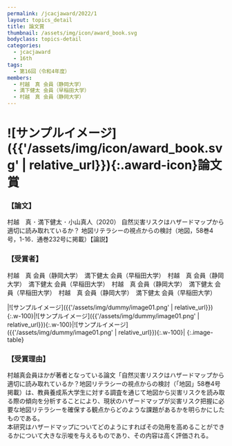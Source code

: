 ```yaml
---
permalink: /jcacjaward/2022/1
layout: topics_detail
title: 論文賞
thumbnail: /assets/img/icon/award_book.svg
bodyclass: topics-detail
categories:
  - jcacjaward
  - 16th
tags:
  - 第16回（令和4年度）
members:
  - 村越　真 会員（静岡大学）
  - 満下健太 会員（早稲田大学）
  - 村越　真 会員（静岡大学）
---
```


# ![サンプルイメージ]({{'/assets/img/icon/award_book.svg' | relative_url}}){:.award-icon}論文賞

### 【論文】

村越　真 ･ 満下健太 ･ 小山真人（2020） 自然災害リスクはハザードマップから適切に読み取れているか？ 地図リテラシーの視点からの検討（地図，58巻4号，1-16．通巻232号に掲載）【論説】

### 【受賞者】

村越　真 会員（静岡大学）　満下健太 会員（早稲田大学）　村越　真 会員（静岡大学）　満下健太 会員（早稲田大学）　村越　真 会員（静岡大学）　満下健太 会員（早稲田大学）　村越　真 会員（静岡大学）　満下健太 会員（早稲田大学）

|![サンプルイメージ]({{'/assets/img/dummy/image01.png' | relative_url}}){:.w-100}|![サンプルイメージ]({{'/assets/img/dummy/image01.png' | relative_url}}){:.w-100}|![サンプルイメージ]({{'/assets/img/dummy/image01.png' | relative_url}}){:.w-100}|
{:.image-table}

### 【受賞理由】

村越真会員ほかが著者となっている論文「自然災害リスクはハザードマップから適切に読み取れているか？地図リテラシーの視点からの検討（「地図」58巻4号掲載）は、教員養成系大学生に対する調査を通じて地図から災害リスクを読み取る際の傾向を分析することにより、現状のハザードマップが災害リスク把握に必要な地図リテラシーを確保する観点からどのような課題があるかを明らかにしたものである。<br>
本研究はハザードマップについてどのようにすればその効用を高めることができるかについて大きな示唆を与えるものであり、その内容は高く評価される。